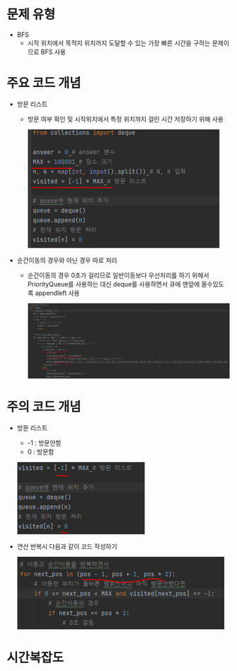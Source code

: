 # 문제 유형
- BFS
  - 시작 위치에서 목적지 위치까지 도달할 수 있는 가장 빠른 시간을 구하는 문제이므로 BFS 사용

# 주요 코드 개념
- 방문 리스트
  - 방문 여부 확인 및 시작위치에서 특정 위치까지 걸린 시간 저장하기 위해 사용
  
    ![img.png](../../이미지/숨바꼭질_1.png)

- 순간이동의 경우와 아닌 경우 따로 처리
  - 순간이동의 경우 0초가 걸리므로 일반이동보다 우선처리를 하기 위해서 PriorityQueue를 사용하는 대신 deque를 사용하면서 큐에 맨앞에 올수있도록 appendleft 사용
  
    ![img_2.png](../../이미지/숨바꼭질_3.png)
  
# 주의 코드 개념
- 방문 리스트
  - -1 : 방문안함
  - 0 : 방문함
  
  ![img_1.png](../../이미지/숨바꼭질_2.png)

- 연산 반복시 다음과 같이 코드 작성하기

  ![img_3.png](../../이미지/숨바꼭질_4.png)

# 시간복잡도 

